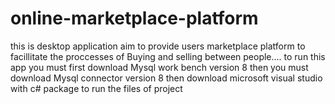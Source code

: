 # online-marketplace-platform
this is desktop application aim to provide users marketplace platform to facillitate the proccesses of Buying and selling between people....
to run this app you must first download Mysql work bench version 8 
then you must download Mysql connector version 8 
then download microsoft visual studio with c# package to run the files of project 
